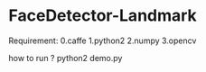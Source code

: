 # FaceDetector-Landmark

Requirement:
0.caffe
1.python2
2.numpy
3.opencv


how to run ?
python2 demo.py
